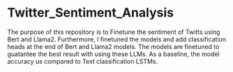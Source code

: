 # Twitter_Sentiment_Analysis
The purpose of this repository is to Finetune the sentiment of Twitts using Bert and Llama2. Furthermore, I finetuned the models and add classification heads at the end of Bert and Llama2 models. The models are finetuned to guatantee the best result with using these LLMs. As a baseline, the model accuracy us compared to Text classification LSTMs. 

